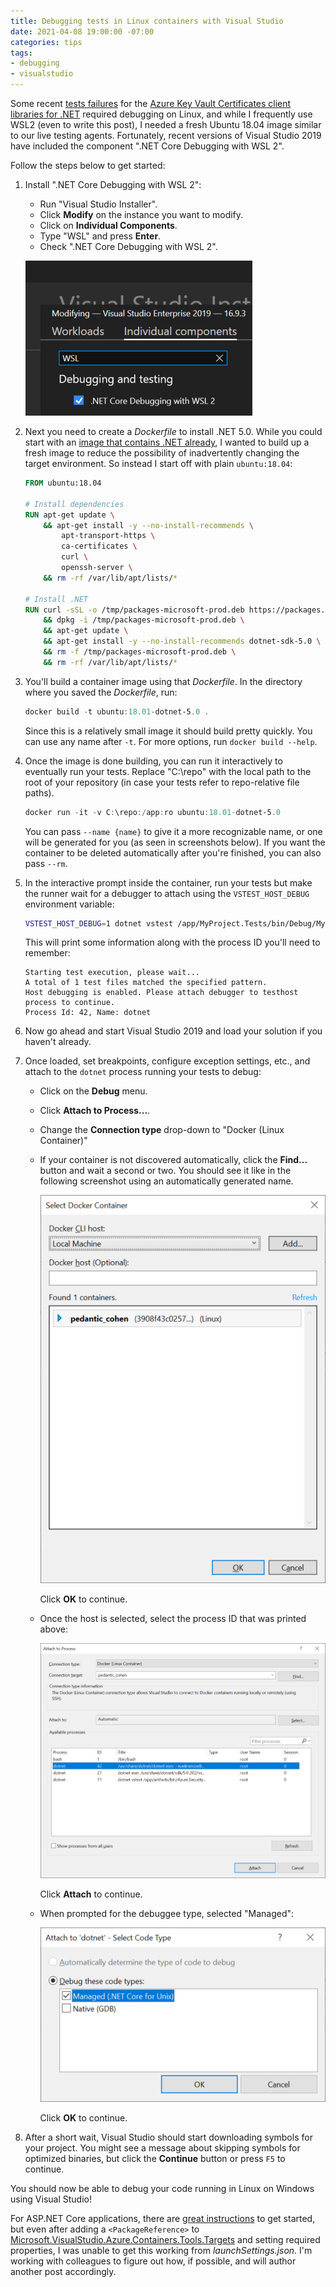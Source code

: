 ```yaml
---
title: Debugging tests in Linux containers with Visual Studio
date: 2021-04-08 19:00:00 -07:00
categories: tips
tags:
- debugging
- visualstudio
---
```


Some recent [tests failures](https://github.com/Azure/azure-sdk-for-net/issues/20204) for the [Azure Key Vault Certificates client libraries for .NET](https://github.com/Azure/azure-sdk-for-net/blob/master/sdk/keyvault/Azure.Security.KeyVault.Certificates/README.md) required debugging on Linux, and while I frequently use WSL2 (even to write this post), I needed a fresh Ubuntu 18.04 image similar to our live testing agents. Fortunately, recent versions of Visual Studio 2019 have included the component ".NET Core Debugging with WSL 2".

<!--more-->

Follow the steps below to get started:

1. Install ".NET Core Debugging with WSL 2":
   * Run "Visual Studio Installer".
   * Click **Modify** on the instance you want to modify.
   * Click on **Individual Components**.
   * Type "WSL" and press **Enter**.
   * Check ".NET Core Debugging with WSL 2".

   ![Installing .NET Core Debugging with WSL 2](/assets/images/tips/visualstudio-debugging-containers-setup.png)

1. Next you need to create a *Dockerfile* to install .NET 5.0. While you could start with an [image that contains .NET already](https://hub.docker.com/_/microsoft-dotnet-sdk/), I wanted to build up a fresh image to reduce the possibility of inadvertently changing the target environment. So instead I start off with plain `ubuntu:18.04`:

   ```dockerfile
   FROM ubuntu:18.04
   
   # Install dependencies
   RUN apt-get update \
       && apt-get install -y --no-install-recommends \
           apt-transport-https \
           ca-certificates \
           curl \
           openssh-server \
       && rm -rf /var/lib/apt/lists/*

   # Install .NET
   RUN curl -sSL -o /tmp/packages-microsoft-prod.deb https://packages.microsoft.com/config/ubuntu/18.04/packages-microsoft-prod.deb \
       && dpkg -i /tmp/packages-microsoft-prod.deb \
       && apt-get update \
       && apt-get install -y --no-install-recommends dotnet-sdk-5.0 \
       && rm -f /tmp/packages-microsoft-prod.deb \
       && rm -rf /var/lib/apt/lists/*
   ```

1. You'll build a container image using that *Dockerfile*. In the directory where you saved the *Dockerfile*, run:

   ```powershell
   docker build -t ubuntu:18.01-dotnet-5.0 .
   ```

   Since this is a relatively small image it should build pretty quickly. You can use any name after `-t`. For more options, run `docker build --help`.

1. Once the image is done building, you can run it interactively to eventually run your tests. Replace "C:\repo" with the local path to the root of your repository (in case your tests refer to repo-relative file paths).

   ```powershell
   docker run -it -v C:\repo:/app:ro ubuntu:18.01-dotnet-5.0
   ```

   You can pass `--name {name}` to give it a more recognizable name, or one will be generated for you (as seen in screenshots below). If you want the container to be deleted automatically after you're finished, you can also pass `--rm`.

1. In the interactive prompt inside the container, run your tests but make the runner wait for a debugger to attach using the `VSTEST_HOST_DEBUG` environment variable:

   ```bash
   VSTEST_HOST_DEBUG=1 dotnet vstest /app/MyProject.Tests/bin/Debug/MyProject.Tests.dll
   ```

   This will print some information along with the process ID you'll need to remember:

   ```none
   Starting test execution, please wait...
   A total of 1 test files matched the specified pattern.
   Host debugging is enabled. Please attach debugger to testhost process to continue.
   Process Id: 42, Name: dotnet
   ```

1. Now go ahead and start Visual Studio 2019 and load your solution if you haven't already.

1. Once loaded, set breakpoints, configure exception settings, etc., and attach to the `dotnet` process running your tests to debug:
   * Click on the **Debug** menu.
   * Click **Attach to Process...**.
   * Change the **Connection type** drop-down to "Docker (Linux Container)"
   * If your container is not discovered automatically, click the **Find...** button and wait a second or two. You should see it like in the following screenshot using an automatically generated name.

     ![Find Docker (Linux Container) host](/assets/images/tips/visualstudio-debugging-containers-host.png)

     Click **OK** to continue.
   * Once the host is selected, select the process ID that was printed above:

     ![Select the process ID](/assets/images/tips/visualstudio-debugging-containers.png)

     Click **Attach** to continue.
   * When prompted for the debuggee type, selected "Managed":

     ![Select the Managed debuggee type](/assets/images/tips/visualstudio-debugging-containers-debuggee-type.png)

     Click **OK** to continue.

1. After a short wait, Visual Studio should start downloading symbols for your project. You might see a message about skipping symbols for optimized binaries, but click the **Continue** button or press `F5` to continue.

You should now be able to debug your code running in Linux on Windows using Visual Studio!

For ASP.NET Core applications, there are [great instructions](https://docs.microsoft.com/visualstudio/containers/edit-and-refresh?view=vs-2019) to get started, but even after adding a `<PackageReference>` to [Microsoft.VisualStudio.Azure.Containers.Tools.Targets](https://www.nuget.org/packages/Microsoft.VisualStudio.Azure.Containers.Tools.Targets/) and setting required properties, I was unable to get this working from *launchSettings.json*. I'm working with colleagues to figure out how, if possible, and will author another post accordingly.
